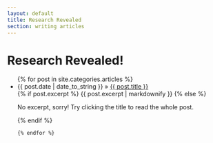 ```yaml
---
layout: default
title: Research Revealed
section: writing articles
---
```

  <h1>Research Revealed!</h1>
  <ul class="posts">
    {% for post in site.categories.articles %}
      <li><span>{{ post.date | date_to_string }}</span> &raquo; <a href="{{ site.baseurl }}{{ post.url }}">{{ post.title }}</a></li>
      {% if post.excerpt %}
          {{ post.excerpt | markdownify }}
      {% else %}
          <p>No excerpt, sorry! Try clicking the title to read the whole post.</p>
      {% endif %}

    {% endfor %}
  </ul>